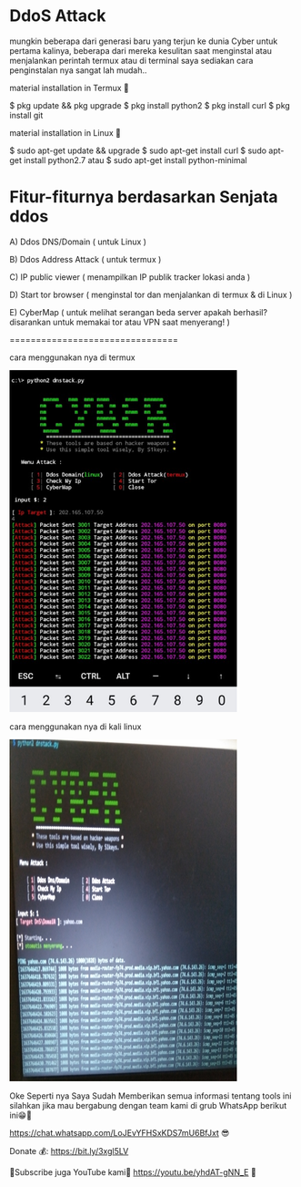 # DdoS Attack 

mungkin beberapa dari generasi baru yang terjun ke dunia Cyber untuk pertama kalinya, beberapa dari mereka kesulitan saat menginstal atau menjalankan perintah termux atau di terminal saya sediakan cara penginstalan nya sangat lah mudah..

material installation in Termux 🤖

$ pkg update && pkg upgrade
$ pkg install python2
$ pkg install curl
$ pkg install git

material installation in Linux 🤖

$ sudo apt-get update && upgrade
$ sudo apt-get install curl
$ sudo apt-get install python2.7
atau
$ sudo apt-get install python-minimal

Fitur-fiturnya berdasarkan Senjata ddos
================================

A) Ddos DNS/Domain ( untuk Linux )

B) Ddos Address Attack ( untuk termux )

C) IP public viewer ( menampilkan IP publik tracker lokasi anda )

D) Start tor browser ( menginstal tor dan menjalankan di termux & di Linux )

E) CyberMap (  untuk melihat serangan beda server apakah berhasil? disarankan untuk memakai tor atau VPN saat menyerang! )

================================

cara menggunakan nya di termux

<img src="Screenshot_2021_1123_104724.jpg" alt="termux" style="width:400px;height:600px"/>

cara menggunakan nya di kali linux 

<img src="IMG_20211123_124907.jpg" alt="Linux" style="width:400px;height:600px"/>

Oke Seperti nya Saya Sudah Memberikan semua informasi tentang tools ini silahkan jika mau bergabung dengan team kami di grub WhatsApp berikut ini😁🤗

https://chat.whatsapp.com/LoJEvYFHSxKDS7mU6BfJxt 😎

Donate 💰: https://bit.ly/3xgl5LV

💪Subscribe juga YouTube kami🤖
https://youtu.be/yhdAT-gNN_E 👊




